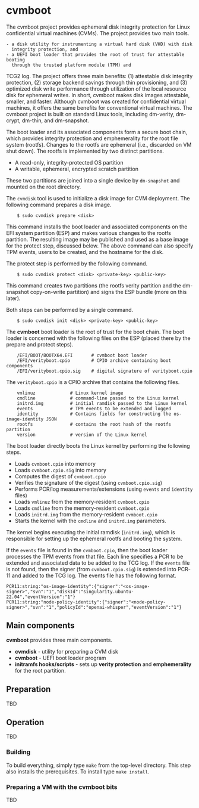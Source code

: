 # cvmboot

The cvmboot project provides ephemeral disk integrity protection for Linux
confidential virtual machines (CVMs). The project provides two main tools.

    - a disk utility for instrumenting a virtual hard disk (VHD) with disk
      integrity protection, and
    - a UEFI boot loader that provides the root of trust for attestable booting
      through the trusted platform module (TPM) and

TCG2 log. The project offers three main benefits: (1) attestable disk integrity protection, (2) storage backend savings through thin provisioning, and (3) optimized disk write performance through utilization of the local resource disk for ephemeral writes. In short, cvmboot makes disk images attestable, smaller, and faster. Although cvmboot was created for confidential virtual machines, it offers the same benefits for conventional virtual machines. The cvmboot project is built on standard Linux tools, including dm-verity, dm-crypt, dm-thin, and dm-snapshot.

The boot loader and its associated components form a secure boot chain, which
provides integrity protection and emphemerality for the root file system
(rootfs). Changes to the rootfs are ephemeral (i.e., discarded on VM shut
down). The rootfs is implemented by two distinct partitions.

* A read-only, integrity-protected OS partition
* A writable, ephemeral, encrypted scratch partition

These two partitions are joined into a single device by ``dm-snapshot`` and
mounted on the root directory.

The ``cvmdisk`` tool is used to initialize a disk image for CVM deployment.
The following command prepares a disk image.


```
    $ sudo cvmdisk prepare <disk>
```

This command installs the boot loader and associated components on the EFI
system partition (ESP) and makes various changes to the rootfs partition. The
resulting image may be published and used as a base image for the protect step,
discussed below. The above command can also specify TPM events, users to be
created, and the hostname for the disk.

The protect step is performed by the following command.

```
    $ sudo cvmdisk protect <disk> <private-key> <public-key>
```

This command creates two partitions (the rootfs verity partition and the
dm-snapshot copy-on-write partition) and signs the ESP bundle (more on this
later).

Both steps can be performed by a single command.

```
    $ sudo cvmdisk init <disk> <private-key> <public-key>
```

The **cvmboot** boot loader is the root of trust for the boot chain. The
boot loader is concerned with the following files on the ESP (placed there
by the prepare and protect steps).

```
    /EFI/BOOT/BOOTX64.EFI       # cvmboot boot loader
    /EFI/verityboot.cpio        # CPIO archive containing boot components
    /EFI/verityboot.cpio.sig    # digital signature of verityboot.cpio
```

The ``verityboot.cpio`` is a CPIO archive that contains the following files.

```
    vmlinuz             # Linux kernel image
    cmdline             # command-line passed to the Linux kernel
    initrd.img          # initial ramdisk passed to the Linux kernel
    events              # TPM events to be extended and logged
    identity            # Contains fields for constructing the os-image-identity JSON
    rootfs              # contains the root hash of the rootfs partition
    version             # version of the Linux kernel
```

The boot loader directly boots the Linux kernel by performing the following
steps.

- Loads ``cvmboot.cpio`` into memory
- Loads ``cvmboot.cpio.sig`` into memory
- Computes the digest of ``cvmboot.cpio``
- Verifies the signature of the digest (using ``cvmboot.cpio.sig``)
- Performs PCR/log measurements/extensions (using ``events`` and ``identity`` files)
- Loads ``vmlinuz`` from the memory-resident ``cvmboot.cpio``
- Loads ``cmdline`` from the memory-resident ``cvmboot.cpio``
- Loads ``initrd.img`` from the memory-resident ``cvmboot.cpio``
- Starts the kernel with the ``cmdline`` and ``initrd.img`` parameters.

The kernel begins executing the initial ramdisk (``initrd.img``), which is
responsible for setting up the ephemeral rootfs and booting the system.

If the ``events`` file is found in the ``cvmboot.cpio``, then the boot loader
processes the TPM events from that file. Each line specifies a PCR to be
extended and associated data to be added to the TCG log. If the ``events``
file is not found, then the signer (from ``cvmboot.cpio.sig``) is extended
into PCR-11 and added to the TCG log. The events file has the following format.

```
PCR11:string:"os-image-identity":{"signer":"<os-image-signer>","svn":"1","diskId":"singularity.ubuntu-22.04","eventVersion":"1"}
PCR11:string:"node-policy-identity":{"signer":"<node-policy-signer>","svn":"1","policyId":"openai-whisper","eventVersion":"1"}
```

## Main components

**cvmboot** provides three main components.

- **cvmdisk** - utility for preparing a CVM disk
- **cvmboot** - UEFI boot loader program
- **initramfs hooks/scripts** - sets up **verity protection** and **emphemerality** for the root partition.

## Preparation

TBD

## Operation

TBD

### Building

To build everything, simply type ``make`` from the top-level directory. This
step also installs the prerequisites. To install type ``make install``.

### Preparing a VM with the cvmboot bits

TBD

